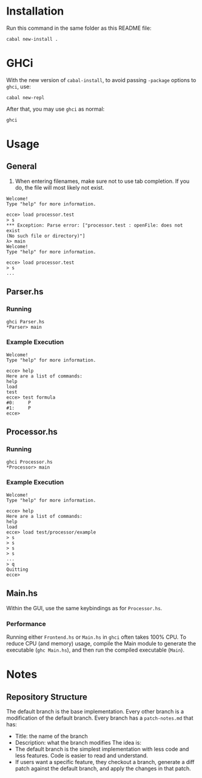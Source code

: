 # Installation
Run this command in the same folder as this README file:
```
cabal new-install .
```

# GHCi
With the new version of `cabal-install`, to avoid passing `-package` options to 
`ghci`, use:
```
cabal new-repl
```
After that, you may use `ghci` as normal:
```
ghci
```

# Usage
## General
1. When entering filenames, make sure not to use tab completion. If you do, the
   file will most likely not exist.
```
Welcome!
Type "help" for more information.

ecce> load processor.test
> s
*** Exception: Parse error: ["processor.test : openFile: does not exist
(No such file or directory)"]
λ> main
Welcome!
Type "help" for more information.

ecce> load processor.test
> s
...
```

## Parser.hs
### Running
```
ghci Parser.hs
*Parser> main
```

### Example Execution
```
Welcome!
Type "help" for more information.

ecce> help
Here are a list of commands:
help
load
test
ecce> test formula
#0:     P
#1:     P
ecce>
```

## Processor.hs
### Running
```
ghci Processor.hs
*Processor> main
```

### Example Execution
```
Welcome!
Type "help" for more information.

ecce> help
Here are a list of commands:
help
load
ecce> load test/processor/example
> s
> s
> s
> s
...
> q
Quitting
ecce>
```

## Main.hs
Within the GUI, use the same keybindings as for `Processor.hs`.

### Performance
Running either `Frontend.hs` or `Main.hs` in `ghci` often takes 100% CPU. To 
reduce CPU (and memory) usage, compile the Main module to generate the 
executable (`ghc Main.hs`), and then run the compiled executable (`Main`).

# Notes
## Repository Structure
The default branch is the base implementation.
Every other branch is a modification of the default branch.
Every branch has a `patch-notes.md` that has:
- Title: the name of the branch
- Description: what the branch modifies
The idea is:
- The default branch is the simplest implementation with less code and less 
  features. Code is easier to read and understand.
- If users want a specific feature, they checkout a branch, generate a diff 
  patch against the default branch, and apply the changes in that patch.
